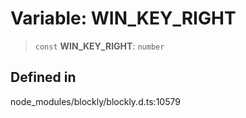 # Variable: WIN_KEY_RIGHT

> `const` **WIN_KEY_RIGHT**: `number`

## Defined in

node_modules/blockly/blockly.d.ts:10579
